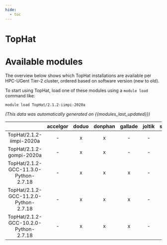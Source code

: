 ```yaml
---
hide:
  - toc
---
```


TopHat
======

# Available modules


The overview below shows which TopHat installations are available per HPC-UGent Tier-2 cluster, ordered based on software version (new to old).

To start using TopHat, load one of these modules using a `module load` command like:

```shell
module load TopHat/2.1.2-iimpi-2020a
```

*(This data was automatically generated on {{modules_last_updated}})*  

| |accelgor|doduo|donphan|gallade|joltik|shinx|skitty|
| :---: | :---: | :---: | :---: | :---: | :---: | :---: | :---: |
|TopHat/2.1.2-iimpi-2020a|-|x|x|-|-|-|-|
|TopHat/2.1.2-gompi-2020a|-|x|x|-|-|-|-|
|TopHat/2.1.2-GCC-11.3.0-Python-2.7.18|-|x|x|x|-|-|-|
|TopHat/2.1.2-GCC-11.2.0-Python-2.7.18|-|x|x|x|-|-|-|
|TopHat/2.1.2-GCC-10.2.0-Python-2.7.18|-|x|x|x|-|-|-|
